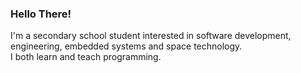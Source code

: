 ### Hello There!
I'm a secondary school student interested in software development, engineering, embedded systems and space technology.<br>
I both learn and teach programming.
<!--
[![Language usage](https://github-readme-stats.vercel.app/api/top-langs/?username=kermitthepog&layout=donut)](https://github.com/kermitthepog/github-readme-stats)
